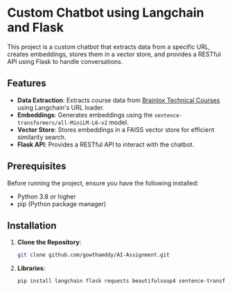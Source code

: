# Custom Chatbot using Langchain and Flask

This project is a custom chatbot that extracts data from a specific URL, creates embeddings, stores them in a vector store, and provides a RESTful API using Flask to handle conversations.

## Features

- **Data Extraction**: Extracts course data from [Brainlox Technical Courses](https://brainlox.com/courses/category/technical) using Langchain's URL loader.
- **Embeddings**: Generates embeddings using the `sentence-transformers/all-MiniLM-L6-v2` model.
- **Vector Store**: Stores embeddings in a FAISS vector store for efficient similarity search.
- **Flask API**: Provides a RESTful API to interact with the chatbot.

## Prerequisites

Before running the project, ensure you have the following installed:

- Python 3.8 or higher
- pip (Python package manager)

## Installation

1. **Clone the Repository**:
   ```bash
   git clone github.com/gowthamddy/AI-Assignment.git
2. **Libraries**:
   ```bash
   pip install langchain flask requests beautifulsoup4 sentence-transformers faiss-cpu
